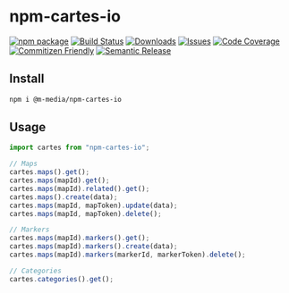# npm-cartes-io

[![npm package][npm-img]][https://www.npmjs.com/package/@m-media/npm-cartes-io]
[![Build Status][build-img]][build-url]
[![Downloads][downloads-img]][downloads-url]
[![Issues][issues-img]][issues-url]
[![Code Coverage][codecov-img]][codecov-url]
[![Commitizen Friendly][commitizen-img]][commitizen-url]
[![Semantic Release][semantic-release-img]][semantic-release-url]

<!-- > My awesome module -->

## Install

```bash
npm i @m-media/npm-cartes-io
```

## Usage

```ts
import cartes from "npm-cartes-io";

// Maps
cartes.maps().get();
cartes.maps(mapId).get();
cartes.maps(mapId).related().get();
cartes.maps().create(data);
cartes.maps(mapId, mapToken).update(data);
cartes.maps(mapId, mapToken).delete();

// Markers
cartes.maps(mapId).markers().get();
cartes.maps(mapId).markers().create(data);
cartes.maps(mapId).markers(markerId, markerToken).delete();

// Categories
cartes.categories().get();
```

<!-- ## API -->
<!--
### cartes(input, options?)

#### input

Type: `string`

Lorem ipsum.

#### options

Type: `object`

##### postfix

Type: `string`
Default: `rainbows`

Lorem ipsum. -->

[build-img]:https://github.com/ryansonshine/typescript-npm-package-template/actions/workflows/release.yml/badge.svg
[build-url]:https://github.com/ryansonshine/typescript-npm-package-template/actions/workflows/release.yml
[downloads-img]:https://img.shields.io/npm/dt/typescript-npm-package-template
[downloads-url]:https://www.npmtrends.com/typescript-npm-package-template
[npm-img]:https://img.shields.io/npm/v/typescript-npm-package-template
[https://www.npmjs.com/package/@m-media/npm-cartes-io]:https://www.npmjs.com/package/typescript-npm-package-template
[issues-img]:https://img.shields.io/github/issues/ryansonshine/typescript-npm-package-template
[issues-url]:https://github.com/ryansonshine/typescript-npm-package-template/issues
[codecov-img]:https://codecov.io/gh/ryansonshine/typescript-npm-package-template/branch/main/graph/badge.svg
[codecov-url]:https://codecov.io/gh/ryansonshine/typescript-npm-package-template
[semantic-release-img]:https://img.shields.io/badge/%20%20%F0%9F%93%A6%F0%9F%9A%80-semantic--release-e10079.svg
[semantic-release-url]:https://github.com/semantic-release/semantic-release
[commitizen-img]:https://img.shields.io/badge/commitizen-friendly-brightgreen.svg
[commitizen-url]:http://commitizen.github.io/cz-cli/
